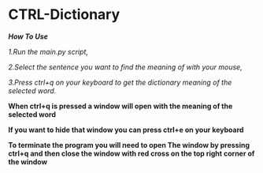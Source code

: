 # CTRL-Dictionary
__*How To Use*__

_1.Run the main.py script,_

_2.Select the sentence you want to find the meaning of with your mouse,_

_3.Press ctrl+q on your keyboard to get the dictionary meaning of the selected word._

**When ctrl+q is pressed a window will open with the meaning of the selected word**

**If you want to hide that window you can press ctrl+e on your keyboard**

**To terminate the program you will need to open The window by pressing ctrl+q and then close the window with red cross on the top right corner of the window**
